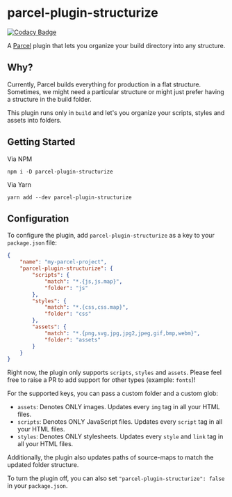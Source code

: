 # parcel-plugin-structurize

[![Codacy Badge](https://api.codacy.com/project/badge/Grade/d17ed96821dc491b81ae0de1ebb1ce8e)](https://app.codacy.com/app/samrith/parcel-plugin-structurize?utm_source=github.com&utm_medium=referral&utm_content=samrith-s/parcel-plugin-structurize&utm_campaign=Badge_Grade_Dashboard)

A [Parcel][parcel] plugin that lets you organize your build directory into any structure.

## Why?

Currently, Parcel builds everything for production in a flat structure. Sometimes, we might need a particular structure or might just prefer having a structure in the build folder.

This plugin runs only in `build` and let's you organize your scripts, styles and assets into folders.

## Getting Started

Via NPM

```
npm i -D parcel-plugin-structurize
```

Via Yarn

```
yarn add --dev parcel-plugin-structurize
```

## Configuration

To configure the plugin, add `parcel-plugin-structurize` as a key to your `package.json` file:

```json
{
    "name": "my-parcel-project",
    "parcel-plugin-structurize": {
        "scripts": {
            "match": "*.{js,js.map}",
            "folder": "js"
        },
        "styles": {
            "match": "*.{css,css.map}",
            "folder": "css"
        },
        "assets": {
            "match": "*.{png,svg,jpg,jpg2,jpeg,gif,bmp,webm}",
            "folder": "assets"
        }
    }
}
```

Right now, the plugin only supports `scripts`, `styles` and `assets`. Please feel free to raise a PR to add support for other types (example: `fonts`)!

For the supported keys, you can pass a custom folder and a custom glob:

-   `assets`: Denotes ONLY images. Updates every `img` tag in all your HTML files.
-   `scripts`: Denotes ONLY JavaScript files. Updates every `script` tag in all your HTML files.
-   `styles`: Denotes ONLY stylesheets. Updates every `style` and `link` tag in all your HTML files.

Additionally, the plugin also updates paths of source-maps to match the updated folder structure.

To turn the plugin off, you can also set `"parcel-plugin-structurize": false` in your `package.json`.

[parcel]: https://parceljs.org
